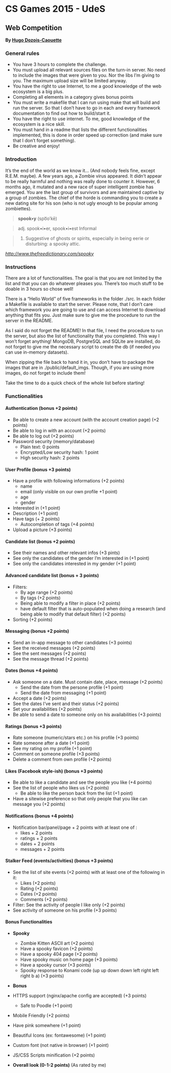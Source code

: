 # CS Games 2015 - UdeS
## Web Competition
**By [Hugo Dozois-Caouette](https://github.com/dozoisch)**

### General rules

-  You have 3 hours to complete the challenge.
-  You must upload all relevant sources files on the turn-in server. No need to include the images that were given to you. Nor the libs I’m giving to you. The maximum upload size will be limited anyway.
-  You have the right to use Internet, to me a good knowledge of the web ecosystem is a big plus.
-  Completing all elements in a category gives bonus points
-  You must write a makefile that I can run using make that will build and run the server. So that I don’t have to go in each and every framework documentation to find out how to build/start it.
-  You have the right to use internet. To me, good knowledge of the ecosystem is a nice skill.
-  You must hand in a readme that lists the different functionalities implemented, this is done in order speed up correction (and make sure that I don’t forget something).
-  Be creative and enjoy!

### Introduction

It’s the end of the world as we know it… (And nobody feels fine, except R.E.M. maybe). A few years ago, a Zombie virus appeared. It didn’t appear to be really harmful and nothing was really done to counter it. However, 6 months ago, it mutated and a new race of super intelligent zombie has emerged. You are the last group of survivors and are maintained captive by a group of zombies. The chief of the horde is commanding you to create a new dating site for his son (who is not ugly enough to be popular among zombiettes).

> **spook•y** (spo͞o′kē)

>adj. spook•i•er, spook•i•est Informal

>1. Suggestive of ghosts or spirits, especially in being eerie or disturbing: a spooky attic.

*http://www.thefreedictionary.com/spooky*

### Instructions
There are a lot of functionalities. The goal is that you are not limited by the list and that you can do whatever pleases you. There’s too much stuff to be doable in 3 hours so chose well!

There is a “Hello World” of five frameworks in the folder ./src. In each folder a Makefile is available to start the server. Please note, that I don’t care which framework you are going to use and can access Internet to download anything that fits you. Just make sure to give me the procedure to run the server in the README.

As I said do not forget the README! In that file, I need the procedure to run the server, but also the list of functionality that you completed. This way I won’t forget anything! MongoDB, PostgreSQL and SQLite are installed, do not forget to give me the necessary script to create the db (if needed you can use in-memory datasets).

When zipping the file back to hand it in, you don’t have to package the images that are in ./public/default_imgs. Though, if you are using more images, do not forget to include them!

Take the time to do a quick check of the whole list before starting!

### Functionalities
####  Authentication (bonus +2 points)
-  Be able to create a new account (with the account creation page)
(+2 points)
-  Be able to log in with an account (+2 points)
-  Be able to log out (+2 points)
-  Password security (memory/database)
   -  Plain text: 0 points
   -  Encrypted/Low security hash: 1 point
   -  High security hash: 2 points

#### User Profile (bonus +3 points)
-  Have a profile with following informations (+2 points)
   -  name
   -  email (only visible on our own profile +1 point)
   -  age
   -  gender
-  Interested in (+1 point)
-  Description (+1 point)
-  Have tags (+ 2 points)
   -  Autocompletion of tags (+4 points)
-  Upload a picture (+3 points)

#### Candidate list (bonus +2 points)
-  See their names and other relevant infos (+3 pints)
-  See only the candidates of the gender I’m interested in (+1 point)
-  See only the candidates interested in my gender (+1 point)

#### Advanced candidate list (bonus + 3 points)
-  Filters:
   -  By age range (+2 points)
   -  By tags (+2 points)
   -  Being able to modify a filter in place (+2 points)
   -  have default filter that is auto-populated when doing a research (and being able to modify that default filter) (+2 points)
-  Sorting (+2 points)

#### Messaging (bonus +2 points)
-  Send an in-app message to other candidates (+3 points)
-  See the received messages (+2 points)
-  See the sent messages (+2 points)
-  See the message thread (+2 points)

####  Dates (bonus +4 points)
-  Ask someone on a date. Must contain date, place, message (+2 points)
   -  Send the date from the persone profile (+1 point)
   -  Send the date from messaging (+1 point)
-  Accept a date (+2 points)
-  See the dates I’ve sent and their status (+2 points)
-  Set your availabilities (+2 points)
-  Be able to send a date to someone only on his availabilities (+3 points)

####  Ratings (bonus +3 points)
-  Rate someone (numeric/stars etc.) on his profile (+3 points)
-  Rate someone after a date (+1 point)
-  See my rating on my profile (+1 point)
-  Comment on someone profile (+3 points)
-  Delete a comment from own profile (+2 points)

####  Likes (Facebook style-ish) (bonus +3 points)
-  Be able to like a candidate and see the people you like (+4 points)
-  See the list of people who likes us (+2 points)
   -  Be able to like the person back from the list (+1 point)
-  Have a sitewise preference so that only people that you like can message you (+2 points)

####  Notifications (bonus +4 points)
-  Notification bar/panel/page + 2 points with at least one of :
   -  likes + 2 points
   -  ratings + 2 points
   -  dates + 2 points
   -  messages + 2 points

####  Stalker Feed (events/activities) (bonus +3 points)
-  See the list of site events (+2 points) with at least one of the following in it:
   -  Likes (+2 points)
   -  Rating (+2 points)
   -  Dates (+2 points)
   -  Comments (+2 points)
-  Filter: See the activity of people I like only (+2 points)
-  See activity of someone on his profile (+3 points)

#### Bonus Functionalities

-  **Spooky**
   -  Zombie Kitten ASCII art (+2 points)
   -  Have a spooky favicon (+2 points)
   -  Have a spooky 404 page (+2 points)
   -  Have spooky music on home page (+3 points)
   -  Have a spooky cursor (+3 points)
   -  Spooky response to Konami code (up up down down left right left right b a) (+3 points)

-  **Bonus**
-  HTTPS support (nginx/apache config are accepted) (+3 points)
   -  Safe to Poodle (+1 point)
-  Mobile Friendly (+2 points)
-  Have pink somewhere (+1 point)
-  Beautiful Icons (ex: fontawesome) (+1 point)
-  Custom font (not native in browser) (+1 point)
-  JS/CSS Scripts minification (+2 points)

-  **Overall look (0-1-2 points)** (As rated by me)
